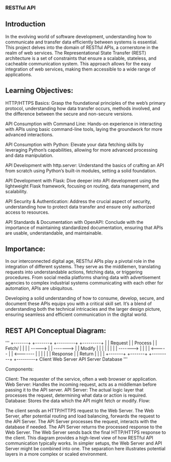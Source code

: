 ### RESTful API

## Introduction
In the evolving world of software development, understanding how to communicate and transfer data efficiently between systems is essential. This project delves into the domain of RESTful APIs, a cornerstone in the realm of web services. The Representational State Transfer (REST) architecture is a set of constraints that ensure a scalable, stateless, and cacheable communication system. This approach allows for the easy integration of web services, making them accessible to a wide range of applications.

## Learning Objectives:
HTTP/HTTPS Basics: Grasp the foundational principles of the web’s primary protocol, understanding how data transfer occurs, methods involved, and the difference between the secure and non-secure versions.

API Consumption with Command Line: Hands-on experience in interacting with APIs using basic command-line tools, laying the groundwork for more advanced interactions.

API Consumption with Python: Elevate your data fetching skills by leveraging Python’s capabilities, allowing for more advanced processing and data manipulation.

API Development with http.server: Understand the basics of crafting an API from scratch using Python’s built-in modules, setting a solid foundation.

API Development with Flask: Dive deeper into API development using the lightweight Flask framework, focusing on routing, data management, and scalability.

API Security & Authentication: Address the crucial aspect of security, understanding how to protect data transfer and ensure only authorized access to resources.

API Standards & Documentation with OpenAPI: Conclude with the importance of maintaining standardized documentation, ensuring that APIs are usable, understandable, and maintainable.

## Importance:
In our interconnected digital age, RESTful APIs play a pivotal role in the integration of different systems. They serve as the middlemen, translating requests into understandable actions, fetching data, or triggering procedures. From social media platforms sharing data with advertisement agencies to complex industrial systems communicating with each other for automation, APIs are ubiquitous.

Developing a solid understanding of how to consume, develop, secure, and document these APIs equips you with a critical skill set. It’s a blend of understanding both the technical intricacies and the larger design picture, ensuring seamless and efficient communication in the digital world.

## REST API Conceptual Diagram:
'''
+-------+           +-------+           +---------+           +---------+
|       |  Request  |       |  Process  |         |  Fetch/   |         |
|       |   ----->  |       |  -------> |         |  Modify   |         |
|       |           |       |           |         |  -------> |         |
|       | <-----    |       | <-------  |         |           |         |
|       |  Response |       |  Return   |         |           |         |
+-------+           +-------+           +---------+           +---------+
  Client            Web Server           API Server           Database
'''

Components:

Client: The requester of the service, often a web browser or application.
Web Server: Handles the incoming request, acts as a middleman before passing it to the API server.
API Server: The actual logic layer that processes the request, determining what data or action is required.
Database: Stores the data which the API might fetch or modify.
Flow:

The client sends an HTTP/HTTPS request to the Web Server.
The Web Server, after potential routing and load balancing, forwards the request to the API Server.
The API Server processes the request, interacts with the database if needed.
The API Server returns the processed response to the Web Server.
The Web Server sends back the final HTTP/HTTPS response to the client.
This diagram provides a high-level view of how RESTful API communication typically works. In simpler setups, the Web Server and API Server might be combined into one. The separation here illustrates potential layers in a more complex or scaled environment.
